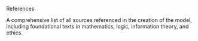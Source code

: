 References

A comprehensive list of all sources referenced in the creation of the model, including foundational texts in mathematics, logic, information theory, and ethics.